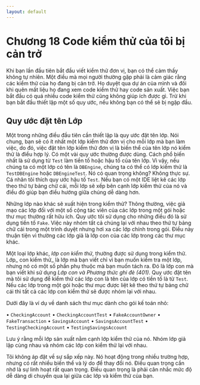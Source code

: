 ```yaml
---
layout: default
---
```


# Chương 18 Code kiểm thử của tôi bị cản trở

Khi bạn lần đầu tiên bắt đầu viết kiểm thử đơn vị, bạn có thể cảm thấy không tự nhiên. Một điều mà mọi người thường gặp phải là cảm giác rằng các kiểm thử của họ đang bị cản trở. Họ duyệt qua dự án của mình và đôi khi quên mất liệu họ đang xem code kiểm thử hay code sản xuất. Việc bạn bắt đầu có quá nhiều code kiểm thử cũng không giúp ích được gì. Trừ khi bạn bắt đầu thiết lập một số quy ước, nếu không bạn có thể sẽ bị ngập đầu.

## Quy ước đặt tên Lớp

Một trong những điều đầu tiên cần thiết lập là quy ước đặt tên lớp. Nói chung, bạn sẽ có ít nhất một lớp kiểm thử đơn vị cho mỗi lớp mà bạn làm việc, do đó, việc đặt tên lớp kiểm thử đơn vị là biến thể của tên lớp nó kiểm thử là điều hợp lý. Có một vài quy ước thường được dùng. Cách phổ biến nhất là sử dụng từ `Test` làm tiền tố hoặc hậu tố của tên lớp. Vì vậy, nếu chúng ta có một lớp có tên là `DBEngine`, chúng ta có thể có lớp kiểm thử là `TestDBEngine` hoặc `DBEngineTest`. Nó có quan trọng không? Không thực sự. Cá nhân tôi thích quy ước hậu tố `Test`. Nếu bạn có một IDE liệt kê các lớp theo thứ tự bảng chữ cái, mỗi lớp sẽ xếp bên cạnh lớp kiểm thử của nó và điều đó giúp bạn điều hướng giữa chúng dễ dàng hơn.

Những lớp nào khác sẽ xuất hiện trong kiểm thử? Thông thường, việc giả mạo các lớp đối với một số cộng tác viên của các lớp trong một gói hoặc thư mục thường rất hữu ích. Quy ước tôi sử dụng cho những điều đó là sử dụng tiền tố `Fake`. Việc này nhóm tất cả chúng lại với nhau theo thứ tự bảng chữ cái trong một trình duyệt nhưng hơi xa các lớp chính trong gói. Điều này thuận tiện vì thường các lớp giả là lớp con của các lớp trong các thư mục khác.

Một loại lớp khác, _lớp con kiểm thử_, thường được sử dụng trong kiểm thử. Lớp_ con kiểm thử_ là lớp mà bạn viết chỉ vì bạn muốn kiểm tra một lớp, nhưng nó có một số phần phụ thuộc mà bạn muốn tách ra. Đó là lớp con mà bạn viết khi sử dụng _Lớp con và Phương thức ghi đè (401)_. Quy ước đặt tên mà tôi sử dụng để kiểm thử các lớp con là tên của lớp có tiền tố là từ `Test`. Nếu các lớp trong một gói hoặc thư mục được liệt kê theo thứ tự bảng chữ cái thì tất cả các lớp con kiểm thử sẽ được nhóm lại với nhau.

Dưới đây là ví dụ về danh sách thư mục dành cho gói kế toán nhỏ:

• `CheckingAccount`
• `CheckingAccountTest`
• `FakeAccountOwner`
• `FakeTransaction`
• `SavingsAccount`
• `SavingsAccountTest`
• `TestingCheckingAccount`
• `TestingSavingsAccount`

Lưu ý rằng mỗi lớp sản xuất nằm cạnh lớp kiểm thử của nó. Nhóm lớp giả lập cùng nhau và nhóm các lớp con kiểm thử lại với nhau.

Tôi không áp đặt về sự sắp xếp này. Nó hoạt động trong nhiều trường hợp, nhưng có rất nhiều biến thể và lý do để thay đổi nó. Điều quan trọng cần nhớ là sự linh hoạt rất quan trọng. Điều quan trọng là phải cân nhắc mức độ dễ dàng di chuyển qua lại giữa các lớp và kiểm thử của bạn.
